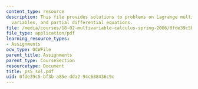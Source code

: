 ```yaml
---
content_type: resource
description: This file provides solutions to problems on Lagrange multipliers, nonindependent
  variables, and partial differential equations.
file: /media/courses/18-02-multivariable-calculus-spring-2006/0fde39c5bf3ba85edda294c638436c9c_ps5_sol.pdf
file_type: application/pdf
learning_resource_types:
- Assignments
ocw_type: OCWFile
parent_title: Assignments
parent_type: CourseSection
resourcetype: Document
title: ps5_sol.pdf
uid: 0fde39c5-bf3b-a85e-dda2-94c638436c9c
---
```

